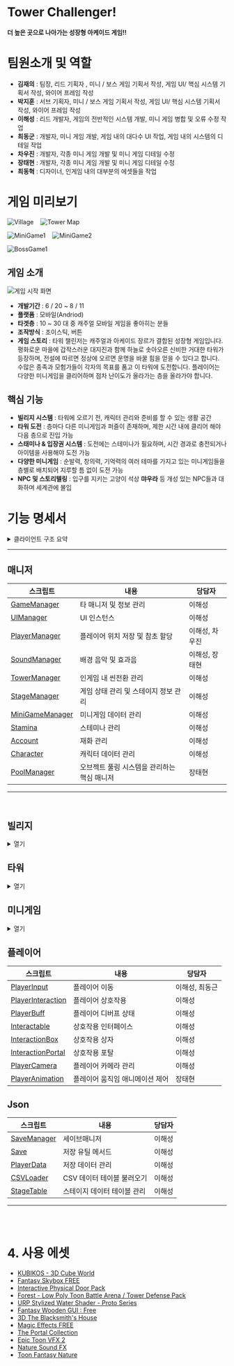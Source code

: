 # Tower Challenger!
**더 높은 곳으로 나아가는 성장형 아케이드 게임!!**

# 팀원소개 및 역할
- **김재의** : 팀장, 리드 기획자 , 미니 / 보스 게임 기획서 작성, 게임 UI/ 핵심 시스템 기획서 작성, 와이어 프레임 작성
- **박지훈** : 서브 기획자, 미니 / 보스 게임 기획서 작성, 게임 UI/ 핵심 시스템 기획서 작성, 와이어 프레임 작성
- **이해성** : 리드 개발자, 게임의 전반적인 시스템 개발, 미니 게임 병합 및 오류 수정 작업
- **최동군** : 개발자, 미니 게임 개발, 게임 내의 대다수 UI 작업, 게임 내의 시스템의 디테일 작업
- **차우진** : 개발자, 각종 미니 게임 개발 및 미니 게임 디테일 수정
- **장태현** : 개발자, 각종 미니 게임 개발 및 미니 게임 디테일 수정
- **최동혁** : 디자이너, 인게임 내의 대부분의 에셋들을 작업

# 게임 미리보기
![Village](https://github.com/donggeunchoi/Tower-Challenger/blob/main/Assets/06%20ReadMeImage/IMAGIF/%EB%B9%8C%EB%A6%AC%EC%A7%80.gif)&nbsp;&nbsp;&nbsp;
![Tower Map](https://github.com/donggeunchoi/Tower-Challenger/blob/main/Assets/06%20ReadMeImage/IMAGIF/%ED%94%8C%EB%A0%88%EC%9D%B4%EC%96%B4%20%EC%9D%B4%EB%8F%99.gif)<br>


![MiniGame1](https://github.com/donggeunchoi/Tower-Challenger/blob/main/Assets/06%20ReadMeImage/IMAGIF/%EA%B3%B5%EC%A3%BC%EC%A7%80%ED%82%A4%EA%B8%B0.gif)&nbsp;&nbsp;&nbsp;
![MiniGame2](https://github.com/donggeunchoi/Tower-Challenger/blob/main/Assets/06%20ReadMeImage/IMAGIF/%EC%8A%AC%EB%9D%BC%EC%9E%84%20%ED%83%80%EC%9B%8C.gif)<br>


![BossGame1](https://github.com/donggeunchoi/Tower-Challenger/blob/main/Assets/06%20ReadMeImage/IMAGIF/%EC%A3%BC%EC%A0%95%EB%B1%85%EC%9D%B4%20%EC%95%84%EC%A0%80%EC%94%A8%20%EA%B2%8C%EC%9E%84.gif)<br>
## 게임 소개
![게임 시작 화면](https://github.com/donggeunchoi/Tower-Challenger/blob/main/Assets/02%20Images/StartBackGround/ChatGPT_Image_2025_6_27_09_20_12.png)
- **개발기간** : 6 / 20 ~ 8 / 11
- **플랫폼** : 모바일(Andriod)
- **타겟층** : 10 ~ 30 대 중 캐주얼 모바일 게임을 좋아히는 분들
- **조작방식** : 조이스틱, 버튼
- **게임 스토리** :
타워 챌린저는 캐주얼과 아케이드 장르가 결합된 성장형 게임입니다.
평화로운 마을에 갑작스러운 대지진과 함께 하늘로 솟아오른 신비한 거대한 타워가 등장하며, 전설에 따르면 정상에 오르면 운명을 바꿀 힘을 얻을 수 있다고 합니다.
수많은 종족과 모험가들이 각자의 목표를 품고 이 타워에 도전합니다.
플레이어는 다양한 미니게임을 클리어하며 점차 난이도가 올라가는 층을 올라가야 합니다.
## 핵심 기능
- **빌리지 시스템** : 타워에 오르기 전, 캐릭터 관리와 준비를 할 수 있는 생활 공간
- **타워 도전** : 층마다 다른 미니게임과 퍼즐이 존재하며, 제한 시간 내에 클리어 해야 다음 층으로 진입 가능
- **스태미나 & 입장권 시스템** : 도전에는 스테미나가 필요하며, 시간 경과로 충전되거나 아이템을 사용해야 도전 가능
- **다양한 미니게임** : 순발력, 창의력, 기억력의 여러 테마를 가지고 있는 미니게임들을 층별로 배치되어 지루할 틈 없이 도전 가능
- **NPC 및 스토리텔링** : 입구를 지키는 고양이 석상 **먀우라** 등 개성 있는 NPC들과 대화하며 세계관에 몰입

# 기능 명세서

<details>
<summary>클라이언트 구조 요약</summary>

## 클라이언트 구조
<img width="1000" src="https://github.com/donggeunchoi/Tower-Challenger/blob/main/Assets/06%20ReadMeImage/Process.webp">

## JSON
![Untitled](https://github.com/donggeunchoi/Tower-Challenger/blob/main/Assets/06%20ReadMeImage/JsonData.webp)

## 상호작용
<img width="1000" src="https://github.com/donggeunchoi/Tower-Challenger/blob/main/Assets/06%20ReadMeImage/Interaction.webp">

## 플레이어
![Untitled (1)](https://github.com/donggeunchoi/Tower-Challenger/blob/main/Assets/06%20ReadMeImage/Player.webp)

## 스테이지
![Untitled (2)](https://github.com/donggeunchoi/Tower-Challenger/blob/main/Assets/06%20ReadMeImage/Stage.webp)

## 빌리지
![Untitled (2)](https://github.com/donggeunchoi/Tower-Challenger/blob/main/Assets/06%20ReadMeImage/Village.webp)
</details>


---

## **매니저**

| 스크립트 | 내용 | 당담자 |
| -- | -- | -- |
| [GameManager](https://github.com/donggeunchoi/Tower-Challenger/blob/main/Assets/03%20Scripts/GameManager.cs) | 타 매니저 및 정보 관리 | 이해성 |
| [UIManager](https://github.com/donggeunchoi/Tower-Challenger/blob/main/Assets/03%20Scripts/UIManager.cs) | UI 인스턴스 | 이해성 |
| [PlayerManager](https://github.com/donggeunchoi/Tower-Challenger/blob/main/Assets/03%20Scripts/PlayerManager.cs) | 플레이어 위치 저장 및 참초 할당 | 이해성, 차우진 |
| [SoundManager](https://github.com/donggeunchoi/Tower-Challenger/blob/main/Assets/03%20Scripts/Sound/SoundManager.cs) | 배경 음악 및 효과음 | 이해성, 장태현 |
| [TowerManager](https://github.com/donggeunchoi/Tower-Challenger/blob/main/Assets/03%20Scripts/TowerManager.cs) | 인게임 내 씬전환 관리 | 이해성 |
| [StageManager](https://github.com/donggeunchoi/Tower-Challenger/blob/main/Assets/03%20Scripts/Stage/StageManager.cs)| 게임 상태 관리 및 스테이지 정보 관리 | 이해성 |
| [MiniGameManager](https://github.com/donggeunchoi/Tower-Challenger/blob/main/Assets/03%20Scripts/Stage/MiniGameManager.cs) | 미니게임 데이터 관리 | 이해성 |
| [Stamina](https://github.com/donggeunchoi/Tower-Challenger/blob/main/Assets/03%20Scripts/Player/Stamina.cs) | 스테미나 관리 | 이해성 |
| [Account](https://github.com/donggeunchoi/Tower-Challenger/blob/main/Assets/03%20Scripts/Player/Account.cs) | 재화 관리 | 이해성 |
| [Character](https://github.com/donggeunchoi/Tower-Challenger/blob/main/Assets/03%20Scripts/Player/Character.cs) | 캐릭터 데이터 관리 | 이해성 |
| [PoolManager](https://github.com/donggeunchoi/Tower-Challenger/blob/main/Assets/03%20Scripts/PoolManager.cs) | 오브젝트 풀링 시스템을 관리하는 핵심 매니저 | 장태현 |

---
<br>

## **빌리지**

<details>
<summary>열기</summary>
  
| 스크립트 이름 | 내용 | 당담자 |
| --- | --- | --- |
| [Guild](https://github.com/donggeunchoi/Tower-Challenger/blob/main/Assets/03%20Scripts/Village/Guild.cs) | 길드 관리 | 최동근
| [Inventory](https://github.com/donggeunchoi/Tower-Challenger/blob/main/Assets/03%20Scripts/Village/Inventory.cs) | 인벤토리 관리 | 최동근
| [InventorySlot](https://github.com/donggeunchoi/Tower-Challenger/blob/main/Assets/03%20Scripts/Village/InventorySlot.cs) | 인벤토리 슬롯관리 | 최동근
| [VillageManager](https://github.com/donggeunchoi/Tower-Challenger/blob/main/Assets/03%20Scripts/Village/VillageManager.cs) | 빌리지 전반적인 관리 | 최동근
| [Store](https://github.com/donggeunchoi/Tower-Challenger/blob/main/Assets/03%20Scripts/Village/Store.cs) | 상점 관리 | 최동근
| [PauseManager](https://github.com/donggeunchoi/Tower-Challenger/blob/main/Assets/03%20Scripts/Village/PauseManager.cs) | 설정 관리 | 최동근
| [MailBox](https://github.com/donggeunchoi/Tower-Challenger/blob/main/Assets/03%20Scripts/Village/MailBox.cs) | 우편함 관리 | 최동근
| [itemManager](https://github.com/donggeunchoi/Tower-Challenger/blob/main/Assets/03%20Scripts/Village/ItemManager.cs) | 아이템데이터 관리 | 최동근
| [NPCBase](https://github.com/donggeunchoi/Tower-Challenger/blob/main/Assets/03%20Scripts/Village/NPC/NPCBase.cs) | NPC 기본 관리 | 최동근

</details>


## **타워**

<details>
<summary>열기</summary>

| 스크립트 | 내용 | 당담자 |
| -- | -- | -- |
[Arrow](https://github.com/donggeunchoi/Tower-Challenger/blob/main/Assets/03%20Scripts/Stage/Arrow.cs) | 상자 기믹 (투사체) | 이해성 |
[RewardManager](https://github.com/donggeunchoi/Tower-Challenger/blob/main/Assets/03%20Scripts/RewardTableData/RewardManager.cs) | 보상 관리 | 최동근
[RewardTavleData](https://github.com/donggeunchoi/Tower-Challenger/blob/main/Assets/03%20Scripts/RewardTableData/RewardTableData.cs) | 보상 CSV 파일 관련 변수 선언 | 최동근
| [StageLP](https://github.com/donggeunchoi/Tower-Challenger/blob/main/Assets/03%20Scripts/Stage/StageLP.cs) | 라이프포인트 관리 | 이해성 |
| [StageTimer](https://github.com/donggeunchoi/Tower-Challenger/blob/main/Assets/03%20Scripts/Stage/StageTimer.cs) | 타이머 관리 | 이해성 |
| [Trap](https://github.com/donggeunchoi/Tower-Challenger/blob/main/Assets/03%20Scripts/Stage/Trap.cs) | 트랩 | 이해성 |
| [Map](https://github.com/donggeunchoi/Tower-Challenger/blob/main/Assets/03%20Scripts/Stage/Map.cs) | 맵 상태 관리 | 이해성, 차우진 |
| [MapObstacle](https://github.com/donggeunchoi/Tower-Challenger/blob/main/Assets/03%20Scripts/Stage/MapObstacle.cs) | 맵 장애물 관리 | 이해성 |
| [DiffcultyObstacles](https://github.com/donggeunchoi/Tower-Challenger/blob/main/Assets/03%20Scripts/Stage/DiffcultyObstacles.cs) | 난이도 별 장애물 관리 | 이해성 |


---

### 튜토리얼

<details>
<summary>열기</summary>

| 스크립트 이름 | 내용 | 당담자 |
| --- | --- | --- |
| [BoxTutorial](https://github.com/donggeunchoi/Tower-Challenger/blob/main/Assets/03%20Scripts/Tutorial/BoxTutorial.cs) | 상자 튜토리얼 관리 | 최동근
| [DashTutorial](https://github.com/donggeunchoi/Tower-Challenger/blob/main/Assets/03%20Scripts/Tutorial/DashTutorial.cs) | 대쉬 튜토리얼 관리 | 최동근
| [HintUI](https://github.com/donggeunchoi/Tower-Challenger/blob/main/Assets/03%20Scripts/Tutorial/HintUI.cs) | 설명 UI 표출관리 | 최동근
| [InventortTutorial](https://github.com/donggeunchoi/Tower-Challenger/blob/main/Assets/03%20Scripts/Tutorial/InventoryTutorial.cs) | 인벤토리 튜토리얼 관리 | 최동근
| [MoveTutorial](https://github.com/donggeunchoi/Tower-Challenger/blob/main/Assets/03%20Scripts/Tutorial/MoveTutorial.cs) | 움직임 튜토리얼 관리 | 최동근
| [PortalTutorial](https://github.com/donggeunchoi/Tower-Challenger/blob/main/Assets/03%20Scripts/Tutorial/PortalTutorial.cs) | 포탈 튜토리얼 관리 | 최동근
| [TutorialBase](https://github.com/donggeunchoi/Tower-Challenger/blob/main/Assets/03%20Scripts/Tutorial/TutorialBase.cs) | 튜토리얼 기본 정보 관리 | 최동근
| [TutorialManager](https://github.com/donggeunchoi/Tower-Challenger/blob/main/Assets/03%20Scripts/Tutorial/TutorialManager.cs) | 전반적인 튜토리얼 진행 관리 | 최동근
| [TutorialPortalOpen](https://github.com/donggeunchoi/Tower-Challenger/blob/main/Assets/03%20Scripts/Tutorial/TutorialPortalOpen.cs) | 포탈 열림 기능 관리 | 최동근

</details>

---

</details>



## **미니게임**

<details>
<summary>열기</summary>

## 미니게임 슬라임 점프1

<details>
<summary>열기</summary>
  
| 스크립트 이름 | 내용 | 당담자 |
| --- | --- | --- |
| [BackGroundPool](https://github.com/donggeunchoi/Tower-Challenger/blob/main/Assets/03%20Scripts/MiniGames/CatTowerJump/BackGroundPool.cs) | 배경 오브젝트 풀기능 | 최동근
| [BackGroundSpawner](https://github.com/donggeunchoi/Tower-Challenger/blob/main/Assets/03%20Scripts/MiniGames/CatTowerJump/BackGroundSpawner.cs) | 배경 스폰 | 최동근
| [CatController](https://github.com/donggeunchoi/Tower-Challenger/blob/main/Assets/03%20Scripts/MiniGames/CatTowerJump/CatController.cs) | 슬라임 점프기능 | 최동근
| [DeadZone](https://github.com/donggeunchoi/Tower-Challenger/blob/main/Assets/03%20Scripts/MiniGames/CatTowerJump/DeadZone.cs) | 슬라임 떨어질때 상태관련 | 최동근
| [FollowCamera](https://github.com/donggeunchoi/Tower-Challenger/blob/main/Assets/03%20Scripts/MiniGames/CatTowerJump/FollowCamera.cs) | 슬라임을 따라가는 카메라 기능 | 최동근
| [ObstacleBase](https://github.com/donggeunchoi/Tower-Challenger/blob/main/Assets/03%20Scripts/MiniGames/CatTowerJump/Obstacle/ObstacleBase.cs) | 장애물기본 데이터 | 최동근
| [DamageTile](https://github.com/donggeunchoi/Tower-Challenger/blob/main/Assets/03%20Scripts/MiniGames/CatTowerJump/Obstacle/DamageTile.cs) | 벽장애물 | 최동근
| [HorizontalMoverObstacle](https://github.com/donggeunchoi/Tower-Challenger/blob/main/Assets/03%20Scripts/MiniGames/CatTowerJump/Obstacle/HorizontalMoverObstacle.cs) | 수평 움직임 장애물 | 최동근
| [ObstaclePoolManager](https://github.com/donggeunchoi/Tower-Challenger/blob/main/Assets/03%20Scripts/MiniGames/CatTowerJump/Obstacle/ObstaclePoolManager.cs) | 장애물 오브젝트 풀 기능 | 최동근
| [ObvstacleSpawner](https://github.com/donggeunchoi/Tower-Challenger/blob/main/Assets/03%20Scripts/MiniGames/CatTowerJump/Obstacle/ObstacleSpawner.cs) | 장애물 스폰 | 최동근
| [SpinnerObstacle](https://github.com/donggeunchoi/Tower-Challenger/blob/main/Assets/03%20Scripts/MiniGames/CatTowerJump/Obstacle/SpinnerObstacle.cs) | 회전 장애물 | 최동근
| [ReMoveWall](https://github.com/donggeunchoi/Tower-Challenger/blob/main/Assets/03%20Scripts/MiniGames/CatTowerJump/RemoveWall.cs) | 벽 비활성 기능 | 최동근
| [RsetTable](https://github.com/donggeunchoi/Tower-Challenger/blob/main/Assets/03%20Scripts/MiniGames/CatTowerJump/ResetTable.cs) | 초기값관련 기능 | 최동근
| [SlimeJumpManager](https://github.com/donggeunchoi/Tower-Challenger/blob/main/Assets/03%20Scripts/MiniGames/CatTowerJump/SlimeJumpManager.cs) | 전반적인 게임 관여 | 최동근
| [WallPool](https://github.com/donggeunchoi/Tower-Challenger/blob/main/Assets/03%20Scripts/MiniGames/CatTowerJump/WallPool.cs) | 벽 오브젝트 풀 기능 | 최동근
| [WallSpawner](https://github.com/donggeunchoi/Tower-Challenger/blob/main/Assets/03%20Scripts/MiniGames/CatTowerJump/WallSpawner.cs) | 벽 스폰기능 | 최동근

</details>

---

## 미니게임 슬라임런2

<details>
<summary>열기</summary>
  
| 스크립트 이름 | 내용 | 당담자 |
| --- | --- | --- |
| [BackGround](https://github.com/donggeunchoi/Tower-Challenger/blob/main/Assets/03%20Scripts/MiniGames/DinoRun_Donggeun/BackGround.cs) | 배경 | 최동근
| [BackGroundLooper](https://github.com/donggeunchoi/Tower-Challenger/blob/main/Assets/03%20Scripts/MiniGames/DinoRun_Donggeun/BackGroundLooper.cs) | 배경루퍼기능 | 최동근
| [DinoMiniGame](https://github.com/donggeunchoi/Tower-Challenger/blob/main/Assets/03%20Scripts/MiniGames/DinoRun_Donggeun/DinoMiniGame.cs) | 전반적인 미니게임 관리 | 최동근
| [GroundTile](https://github.com/donggeunchoi/Tower-Challenger/blob/main/Assets/03%20Scripts/MiniGames/DinoRun_Donggeun/GroundTile.cs) | 땅타일생성 및 파괴 | 최동근
| [GroundTileSpawner](https://github.com/donggeunchoi/Tower-Challenger/blob/main/Assets/03%20Scripts/MiniGames/DinoRun_Donggeun/GroundTileSpawner.cs) | 땅 스폰기능 | 최동근
| [Obstacle](https://github.com/donggeunchoi/Tower-Challenger/blob/main/Assets/03%20Scripts/MiniGames/DinoRun_Donggeun/Obstacle.cs) | 장애물 | 최동근
| [PivotObject](https://github.com/donggeunchoi/Tower-Challenger/blob/main/Assets/03%20Scripts/MiniGames/DinoRun_Donggeun/PivotObject.cs) | 장애물 회전 | 최동근
| [Player](https://github.com/donggeunchoi/Tower-Challenger/blob/main/Assets/03%20Scripts/MiniGames/DinoRun_Donggeun/Player.cs) | 플레이어(슬라임 점프, 슬라이딩) | 최동근

</details>

## 미니게임 스피드 퀴즈3

<details>
<summary>열기</summary>  

| 스크립트 이름 | 내용 | 당담자 |
| --- | --- | --- |
| [QuizBase](https://github.com/donggeunchoi/Tower-Challenger/blob/main/Assets/03%20Scripts/MiniGames/SpeedQuizGame/QuizBase.cs) | CSV 파일 파싱 | 최동근
| [SpeedQuizData](https://github.com/donggeunchoi/Tower-Challenger/blob/main/Assets/03%20Scripts/MiniGames/SpeedQuizGame/SpeedQuizData.cs) | CSV 파일 파싱관련 변수선언 |최동근
| [nonSenseGame](https://github.com/donggeunchoi/Tower-Challenger/blob/main/Assets/03%20Scripts/MiniGames/SpeedQuizGame/nonSenseGame.cs) | 전반적인 스피드퀴즈 게임 관리 | 최동근

</details>

---

## 미니게임 슬라임 타워4

<details>
<summary>열기</summary>
  
| 스크립트 이름 | 내용 | 당담자 |
| --- | --- | --- |
| [Bird](https://github.com/donggeunchoi/Tower-Challenger/blob/main/Assets/03%20Scripts/MiniGames/SlimeTower/Bird.cs) | 좌우 움직이는 새기능 | 최동근
| [Slime](https://github.com/donggeunchoi/Tower-Challenger/blob/main/Assets/03%20Scripts/MiniGames/SlimeTower/Slime.cs) | 떨어지는 슬라임 | 최동근
| [SlimeTower](https://github.com/donggeunchoi/Tower-Challenger/blob/main/Assets/03%20Scripts/MiniGames/SlimeTower/SlimeTower.cs) | 게임 전반을 관리하는 기능 | 최동근
| [CoolDownUI](https://github.com/donggeunchoi/Tower-Challenger/blob/main/Assets/03%20Scripts/MiniGames/SlimeTower/CoolDownUI.cs) | 쿨타임 기능 | 이해성
| [BarSize](https://github.com/donggeunchoi/Tower-Challenger/blob/main/Assets/03%20Scripts/MiniGames/SlimeTower/BarSize.cs) | 바닥 바 기능 | 이해성
  
</details>

---

## 미니게임 순발력 테스트5

<details>
<summary>열기</summary>
  
| 스크립트 이름 | 내용 | 당담자 |
| --- | --- | --- |
| [MiniGameSpeedTest](https://github.com/donggeunchoi/Tower-Challenger/blob/main/Assets/03%20Scripts/MiniGames/MiniGameSpeedTest/MiniGameSpeedTest.cs) | 미니게임 순발력테스트 | 이해성 |
  
</details>

---

## 미니게임 똥피하기 6

<details>
<summary>열기</summary>
  
| 스크립트 이름 | 내용 | 당담자 |
| --- | --- | --- |
| [FallingBlockPlayer](https://github.com/donggeunchoi/Tower-Challenger/blob/main/Assets/03%20Scripts/MiniGames/FallingBlock/FallingBlockPlayer.cs) | 미니게임 똥피하기 | 이해성 |
  
</details>

## 미니게임 알게임 7

<details>
<summary>열기</summary>
  
| 스크립트 이름 | 내용 | 당담자 |
| --- | --- | --- |
| [EggClickHandler](https://github.com/donggeunchoi/Tower-Challenger/blob/main/Assets/03%20Scripts/MiniGames/EggGame/EggClickHandler.cs) | 알 클릭 이벤트 처리 | 장태현 |
| [EggGameManager](https://github.com/donggeunchoi/Tower-Challenger/blob/main/Assets/03%20Scripts/MiniGames/EggGame/EggGameManager.cs) | 알게임의 나머지 모든 기능 관리 | 장태현 |
  
</details>

---

## 미니게임 어려운 게임 8

<details>
<summary>열기</summary>
  
| 스크립트 이름 | 내용 | 당담자 |
| --- | --- | --- |
| [ReflectOnWall](https://github.com/donggeunchoi/Tower-Challenger/blob/main/Assets/03%20Scripts/MiniGames/HardGame/ReflectOnWall.cs) | 고양이의 방향 전환 처리 X축 좌우반전 | 장태현 |
| [ReflectOnWall2](https://github.com/donggeunchoi/Tower-Challenger/blob/main/Assets/03%20Scripts/MiniGames/HardGame/ReflectOnWall2.cs) | 고양이의 방향 전환 처리 위보고 시작하는 애 Y축 상하반전 | 장태현 |
| [ReflectOnWall3](https://github.com/donggeunchoi/Tower-Challenger/blob/main/Assets/03%20Scripts/MiniGames/HardGame/ReflectOnWall3.cs) | 고양이의 방향 전환 처리 아래보고 시작하는 애 Y축 상하반전 | 장태현 |
| [HardGamePlayer](https://github.com/donggeunchoi/Tower-Challenger/blob/main/Assets/03%20Scripts/MiniGames/HardGame/HardGamePlayer.cs) | 장애물 피격 시 해당 맵의 스폰 포인트로 플레이어 이동 | 장태현 |
| [HardGameGoalTrigger](https://github.com/donggeunchoi/Tower-Challenger/blob/main/Assets/03%20Scripts/MiniGames/HardGame/HardGameGoalTrigger.cs) | 장애물이 없을 경우 다음 층으로 이동 | 장태현 |
| [HardGameGameManager](https://github.com/donggeunchoi/Tower-Challenger/blob/main/Assets/03%20Scripts/MiniGames/HardGame/HardGameGameManager.cs) | 위 기능들을 제외한 모든 어려운 게임 기능 관리 | 장태현 |
  
</details>

---

## 미니게임 탄막 피하기 게임 9

<details>
<summary>열기</summary>
  
| 스크립트 이름 | 내용 | 당담자 |
| --- | --- | --- |
| [Ball](https://github.com/donggeunchoi/Tower-Challenger/blob/main/Assets/03%20Scripts/MiniGames/ProGame/Ball.cs) | PoolManager에서 반환된 발사체 속도 설정 | 장태현 |
| [ProGamePlayer](https://github.com/donggeunchoi/Tower-Challenger/blob/main/Assets/03%20Scripts/MiniGames/ProGame/ProGamePlayer.cs) | 발사체 피격 시 무적 시간 부여 및 LP 감소 이벤트 발생 | 장태현 |
| [ProGameManager](https://github.com/donggeunchoi/Tower-Challenger/blob/main/Assets/03%20Scripts/MiniGames/ProGame/ProGameManager.cs) | 위 기능들을 제외한 모든 죽림고수 시스템 관리 | 장태현 |
  
</details>

---

## 미니게임 야바위 게임 10

<details>
<summary>열기</summary>
  
| 스크립트 이름 | 내용 | 당담자 |
| --- | --- | --- |
| [SellGameManager](https://github.com/donggeunchoi/Tower-Challenger/blob/main/Assets/03%20Scripts/MiniGames/SellGame/SellGameManager.cs) | 야바위 게임의 모든 기능 담당 | 장태현 |

</details>

---

## 미니게임 주정뱅이 게임 11

<details>
<summary>열기</summary>
  
| 스크립트 이름 | 내용 | 당담자 |
| -- | -- | -- |
| [WalkTheStorkGameManager](https://github.com/donggeunchoi/Tower-Challenger/blob/main/Assets/03%20Scripts/MiniGames/WalkTheStork/WalkTheStorkGameManager.cs) | 주정뱅이 게임의 모든 기능 담당 | 장태현 |

</details>

---


</details>

## **플레이어**

| 스크립트 | 내용 | 당담자 |
| -- | -- | -- |
| [PlayerInput](https://github.com/donggeunchoi/Tower-Challenger/blob/main/Assets/03%20Scripts/Player/PlayerInput.cs) | 플레이어 이동 | 이해성, 최동근 |
| [PlayerInteraction](https://github.com/donggeunchoi/Tower-Challenger/blob/main/Assets/03%20Scripts/Player/PlayerInteraction.cs) | 플레이어 상호작용 | 이해성 |
| [PlayerBuff](https://github.com/donggeunchoi/Tower-Challenger/blob/main/Assets/03%20Scripts/Player/PlayerBuff.cs) | 플레이어 디버프 상태 | 이해성 |
| [Interactable](https://github.com/donggeunchoi/Tower-Challenger/blob/main/Assets/03%20Scripts/Interaction%20Object/NPC/Interactable.cs) | 상호작용 인터페이스 | 이해성 |
| [InteractionBox](https://github.com/donggeunchoi/Tower-Challenger/blob/main/Assets/03%20Scripts/Interaction%20Object/NPC/InteractionBox.cs) | 상호작용 상자 | 이해성 |
| [InteractionPortal](https://github.com/donggeunchoi/Tower-Challenger/blob/main/Assets/03%20Scripts/Interaction%20Object/NPC/InteractionPortal.cs) | 상호작용 포탈 | 이해성 |
| [PlayerCamera](https://github.com/donggeunchoi/Tower-Challenger/blob/main/Assets/03%20Scripts/Player/PlayerCamera.cs) | 플레이어 카메라 관리 | 이해성 |
| [PlayerAnimation](https://github.com/donggeunchoi/Tower-Challenger/blob/main/Assets/03%20Scripts/Player/PlayerAnimation.cs) | 플레이어 움직임 애니메이션 제어 | 장태현 |


## **Json**

| 스크립트 | 내용 | 당담자 |
| -- | -- | -- |
| [SaveManager](https://github.com/donggeunchoi/Tower-Challenger/blob/main/Assets/03%20Scripts/SaveManager.cs) | 세이브매니저 | 이해성 |
| [Save](https://github.com/donggeunchoi/Tower-Challenger/blob/main/Assets/03%20Scripts/SaveData/Save.cs) | 저장 유틸 메서드 | 이해성 |
| [PlayerData](https://github.com/donggeunchoi/Tower-Challenger/blob/main/Assets/03%20Scripts/SaveData/PlayerData.cs) | 저장 데이터 관리 | 이해성 |
| [CSVLoader](https://github.com/donggeunchoi/Tower-Challenger/blob/main/Assets/03%20Scripts/SaveData/CVSLoader.cs) | CSV 데이터 테이블 불러오기 | 이해성 |
| [StageTable](https://github.com/donggeunchoi/Tower-Challenger/blob/main/Assets/03%20Scripts/Stage/StageTable.cs) | 스테이지 데이터 테이블 관리 | 이해성 |


---


<br>
<br>

# 4. 사용 에셋

- [KUBIKOS - 3D Cube World](https://assetstore.unity.com/packages/3d/environments/kubikos-3d-cube-world-117341)
- [Fantasy Skybox FREE](https://assetstore.unity.com/packages/2d/textures-materials/sky/fantasy-skybox-free-18353)
- [Interactive Physical Door Pack](https://assetstore.unity.com/packages/tools/physics/interactive-physical-door-pack-163249)
- [Forest - Low Poly Toon Battle Arena / Tower Defense Pack](https://assetstore.unity.com/packages/3d/environments/forest-low-poly-toon-battle-arena-tower-defense-pack-100080)
- [URP Stylized Water Shader - Proto Series](https://assetstore.unity.com/packages/vfx/shaders/urp-stylized-water-shader-proto-series-187485)
- [Fantasy Wooden GUI : Free](https://assetstore.unity.com/packages/2d/gui/fantasy-wooden-gui-free-103811)
- [3D The Blacksmith's House](https://assetstore.unity.com/packages/3d/environments/fantasy/3d-the-blacksmith-s-house-252972)
- [Magic Effects FREE](https://assetstore.unity.com/packages/vfx/particles/spells/magic-effects-free-247933)
- [The Portal Collection](https://assetstore.unity.com/packages/3d/environments/fantasy/the-portal-collection-205438)
- [Epic Toon VFX 2](https://assetstore.unity.com/packages/vfx/particles/spells/epic-toon-vfx-2-157651)
- [Nature Sound FX](https://assetstore.unity.com/packages/audio/sound-fx/nature-sound-fx-180413)
- [Toon Fantasy Nature](https://assetstore.unity.com/packages/3d/environments/landscapes/toon-fantasy-nature-215197)
